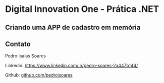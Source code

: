# Digital Innovation One - Prática .NET

## Criando uma APP de cadastro em memória

## Contato

Pedro Isaías Soares

Linkedin: https://www.linkedin.com/in/pedro-soares-2a447b144/

Github:  [github.com/pedroisoares](https://github.com/pedroisoares) 
